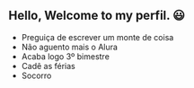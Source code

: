 ## Hello, Welcome to my perfil. 😃

- Preguiça de escrever um monte de coisa
- Não aguento mais o Alura
- Acaba logo 3º bimestre
- Cadê as férias
- Socorro
